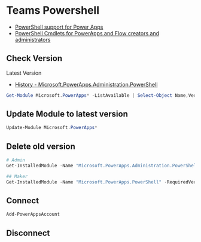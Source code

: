 # Teams Powershell

- [PowerShell support for Power Apps](https://docs.microsoft.com/en-us/power-platform/admin/powerapps-powershell)
- [PowerShell Cmdlets for PowerApps and Flow creators and administrators](https://powerapps.microsoft.com/de-de/blog/gdpr-admin-powershell-cmdlets/)

## Check Version

Latest Version

- [History - Microsoft.PowerApps.Administration.PowerShell](https://www.powershellgallery.com/packages/Microsoft.PowerApps.Administration.PowerShell/2.0.102)

```Powershell
Get-Module Microsoft.PowerApps* -ListAvailable | Select-Object Name,Version | Sort-Object Version -Descending
```

## Update Module to latest version

```Powershell
Update-Module Microsoft.PowerApps*
```

## Delete old version

```Powershell
# Admin
Get-InstalledModule -Name "Microsoft.PowerApps.Administration.PowerShell" -RequiredVersion 2.0.56 | Uninstall-Module

## Maker
Get-InstalledModule -Name "Microsoft.PowerApps.PowerShell" -RequiredVersion 1.0.9 | Uninstall-Module
```

## Connect

```Powershell
Add-PowerAppsAccount
```

## Disconnect
